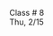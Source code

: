 
<div class="lecture2">
<div class="column_date">

Class # 8 <br> 
Thu, 2/15

</div>

<div class="column_materials">
<p markdown="block">


</p>
</div>

<div class="column_assign">
<p markdown="block">


</p>
</div>
    
</div>
